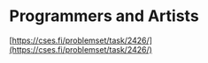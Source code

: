 # Programmers and Artists

[https://cses.fi/problemset/task/2426/](https://cses.fi/problemset/task/2426/)
